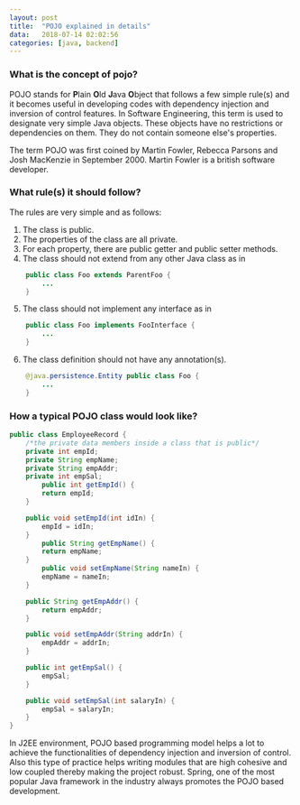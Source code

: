 ```yaml
---
layout: post
title: 	"POJO explained in details"
data:	2018-07-14 02:02:56
categories: [java, backend]
---
```


### What is the concept of pojo?

POJO stands for **P**lain **O**ld **J**ava **O**bject that follows a few simple rule(s) and it becomes useful in developing codes with dependency injection and inversion of control features. In Software Engineering, this term is used to designate very simple Java objects. These objects have no restrictions or dependencies on them. They do not contain someone else's properties.

The term POJO was first coined by Martin Fowler, Rebecca Parsons and Josh MacKenzie in September 2000. Martin Fowler is a british software developer. 

### What rule(s) it should follow?

The rules are very simple and as follows:
1. The class is public.
2. The properties of the class are all private.
3. For each property, there are public getter and public setter methods.
4. The class should not extend from any other Java class as in
```java
	public class Foo extends ParentFoo {
		...
	}
```
5. The class should not implement any interface as in
```java
	public class Foo implements FooInterface {
		...
	}
```
6. The class definition should not have any annotation(s).
```java
	@java.persistence.Entity public class Foo {
		...
	}
```

### How a typical POJO class would look like?

```java
public class EmployeeRecord {
	/*the private data members inside a class that is public*/
	private int empId;
	private String empName;
	private String empAddr;
	private int empSal;
		public int getEmpId() {
		return empId;
	}

	public void setEmpId(int idIn) {
		empId = idIn;
	}
		public String getEmpName() {
		return empName;
	}
		public void setEmpName(String nameIn) {
		empName = nameIn;
	}

	public String getEmpAddr() {
		return empAddr;
	}

	public void setEmpAddr(String addrIn) {
		empAddr = addrIn;
	}

	public int getEmpSal() {
		empSal;
	}

	public void setEmpSal(int salaryIn) {
		empSal = salaryIn;
	}
}
```

In J2EE environment, POJO based programming model helps a lot to achieve the functionalities of dependency injection and inversion of control. Also this type of practice helps writing modules that are high cohesive and low coupled thereby making the project robust. Spring, one of the most popular Java framework in the industry always promotes the POJO based development. 
